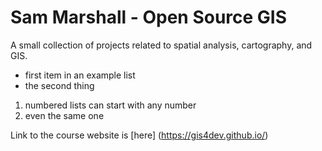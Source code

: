 # Sam Marshall - Open Source GIS
A small collection of projects related to spatial analysis, cartography, and GIS.

- first item in an example list
- the second thing

1. numbered lists can start with any number 
2. even the same one

Link to the course website is [here] (https://gis4dev.github.io/)

